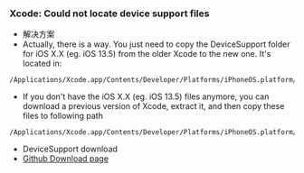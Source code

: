 ### Xcode: Could not locate device support files
- 解决方案
- Actually, there is a way. You just need to copy the DeviceSupport folder for iOS X.X (eg. iOS 13.5) from the older Xcode to the new one. It's located in:
```
/Applications/Xcode.app/Contents/Developer/Platforms/iPhoneOS.platform/DeviceSupport/7.1
```

- If you don't have the iOS X.X (eg. iOS 13.5) files anymore, you can download a previous version of Xcode, extract it, and then copy these files to following path
```
/Applications/Xcode.app/Contents/Developer/Platforms/iPhoneOS.platform/DeviceSupport/
```
- DeviceSupport download
- [Github Download page](https://github.com/JinjunHan/iOSDeviceSupport)
